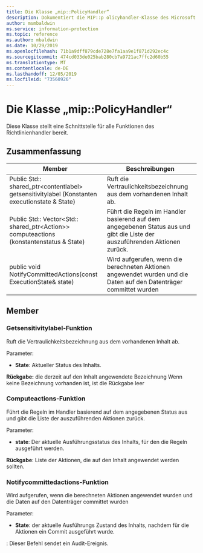 ```yaml
---
title: Die Klasse „mip::PolicyHandler“
description: Dokumentiert die MIP::p olicyhandler-Klasse des Microsoft Information Protection (MIP) SDK.
author: msmbaldwin
ms.service: information-protection
ms.topic: reference
ms.author: mbaldwin
ms.date: 10/29/2019
ms.openlocfilehash: 71b1a9dff879cde728e7fa1aa9e1f871d292ec4c
ms.sourcegitcommit: 474cd033de025bab280cb7a9721ac7ffc2d60b55
ms.translationtype: MT
ms.contentlocale: de-DE
ms.lasthandoff: 12/05/2019
ms.locfileid: "73560926"
---
```

# <a name="class-mippolicyhandler"></a>Die Klasse „mip::PolicyHandler“ 
Diese Klasse stellt eine Schnittstelle für alle Funktionen des Richtlinienhandler bereit.
  
## <a name="summary"></a>Zusammenfassung
 Member                        | Beschreibungen                                
--------------------------------|---------------------------------------------
Public Std:: shared_ptr\<contentlabel\> getsensitivitylabel (Konstanten executionstate & State)  |  Ruft die Vertraulichkeitsbezeichnung aus dem vorhandenen Inhalt ab.
Public Std:: Vector\<Std:: shared_ptr\<Action\>\> computeactions (konstantenstatus & State)  |  Führt die Regeln im Handler basierend auf dem angegebenen Status aus und gibt die Liste der auszuführenden Aktionen zurück.
public void NotifyCommittedActions(const ExecutionState& state)  |  Wird aufgerufen, wenn die berechneten Aktionen angewendet wurden und die Daten auf den Datenträger committet wurden
  
## <a name="members"></a>Member
  
### <a name="getsensitivitylabel-function"></a>Getsensitivitylabel-Funktion
Ruft die Vertraulichkeitsbezeichnung aus dem vorhandenen Inhalt ab.

Parameter:  
* **State**: Aktueller Status des Inhalts. 



  
**Rückgabe:** die derzeit auf den Inhalt angewendete Bezeichnung Wenn keine Bezeichnung vorhanden ist, ist die Rückgabe leer
  
### <a name="computeactions-function"></a>Computeactions-Funktion
Führt die Regeln im Handler basierend auf dem angegebenen Status aus und gibt die Liste der auszuführenden Aktionen zurück.

Parameter:  
* **state**: Der aktuelle Ausführungsstatus des Inhalts, für den die Regeln ausgeführt werden. 



  
**Rückgabe**: Liste der Aktionen, die auf den Inhalt angewendet werden sollten.
  
### <a name="notifycommittedactions-function"></a>Notifycommittedactions-Funktion
Wird aufgerufen, wenn die berechneten Aktionen angewendet wurden und die Daten auf den Datenträger committet wurden

Parameter:  
* **State**: der aktuelle Ausführungs Zustand des Inhalts, nachdem für die Aktionen ein Commit ausgeführt wurde. 


: Dieser Befehl sendet ein Audit-Ereignis.